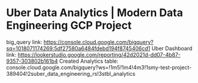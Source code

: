 # Uber Data Analytics | Modern Data Engineering GCP Project
big_query link: https://console.cloud.google.com/bigquery?sq=1018071174269:5df27580a6484fdebd194f8745406cd1
Uber Dashboard link: https://lookerstudio.google.com/reporting/42d2021d-dd07-4b87-9357-303802b161b4
Created Analytics table: console.cloud.google.com/bigquery?ws=!1m5!1m4!4m3!1smy-test-project-389404!2suber_data_engineering_rs!3stbl_analytics

